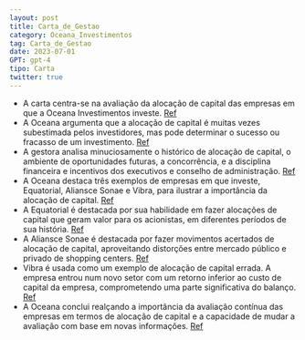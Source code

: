 ```yaml
---
layout: post
title: Carta_de_Gestao
category: Oceana_Investimentos
tag: Carta_de_Gestao
date: 2023-07-01
GPT: gpt-4
tipo: Carta
twitter: true
---
```


- A carta centra-se na avaliação da alocação de capital das empresas em que a Oceana Investimentos investe.
<a href="#" onclick="search_on_pdf('Introdução Nesta carta, exploraremos em mais detalhes um aspecto relevante de nossa análise de inve')">Ref</a>
- A Oceana argumenta que a alocação de capital é muitas vezes subestimada pelos investidores, mas pode determinar o sucesso ou fracasso de um investimento.
<a href="#" onclick="search_on_pdf('qualidade do time de gestão, governança da companhia, dentre diversos outros fatores. De igual impor')">Ref</a>
- A gestora analisa minuciosamente o histórico de alocação de capital, o ambiente de oportunidades futuras, a concorrência, e a disciplina financeira e incentivos dos executivos e conselho de administração.
<a href="#" onclick="search_on_pdf('qualidade do time de gestão, governança da companhia, dentre diversos outros fatores. De igual impor')">Ref</a>
- A Oceana destaca três exemplos de empresas em que investe, Equatorial, Aliansce Sonae e Vibra, para ilustrar a importância da alocação de capital.
<a href="#" onclick="search_on_pdf('Atualmente, apesar de ainda negociar a níveis de preço atrativos, Vibra é uma posição menos importan')">Ref</a>
- A Equatorial é destacada por sua habilidade em fazer alocações de capital que geram valor para os acionistas, em diferentes períodos de sua história.
<a href="#" onclick="search_on_pdf('executivos foram capazes de alocar capital de forma a gerar muito valor para os acionistas em vários')">Ref</a>
- A Aliansce Sonae é destacada por fazer movimentos acertados de alocação de capital, aproveitando distorções entre mercado público e privado de shopping centers.
<a href="#" onclick="search_on_pdf('seu portfólio à níveis de preço atrativos (~R$1,5 bilhões a cerca de 9% de cap rate). A Aliansce So')">Ref</a>
- Vibra é usada como um exemplo de alocação de capital errada. A empresa entrou num novo setor com um retorno inferior ao custo de capital da empresa, comprometendo uma parte significativa do balanço.
<a href="#" onclick="search_on_pdf('Atualmente, apesar de ainda negociar a níveis de preço atrativos, Vibra é uma posição menos importan')">Ref</a>
- A Oceana conclui realçando a importância da avaliação contínua das empresas em termos de alocação de capital e a capacidade de mudar a avaliação com base em novas informações.
<a href="#" onclick="search_on_pdf('nossa avaliação sobre as companhias pode sempre mudar. Mais uma vez, agradecemos muito aos nossos i')">Ref</a>
